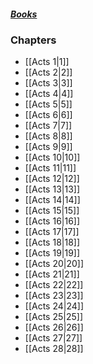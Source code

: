 ##### *[Books](--%20Bible%20--.md)*

### Chapters
- [[Acts 1|1]]
- [[Acts 2|2]]
- [[Acts 3|3]]
- [[Acts 4|4]]
- [[Acts 5|5]]
- [[Acts 6|6]]
- [[Acts 7|7]]
- [[Acts 8|8]]
- [[Acts 9|9]]
- [[Acts 10|10]]
- [[Acts 11|11]]
- [[Acts 12|12]]
- [[Acts 13|13]]
- [[Acts 14|14]]
- [[Acts 15|15]]
- [[Acts 16|16]]
- [[Acts 17|17]]
- [[Acts 18|18]]
- [[Acts 19|19]]
- [[Acts 20|20]]
- [[Acts 21|21]]
- [[Acts 22|22]]
- [[Acts 23|23]]
- [[Acts 24|24]]
- [[Acts 25|25]]
- [[Acts 26|26]]
- [[Acts 27|27]]
- [[Acts 28|28]]
